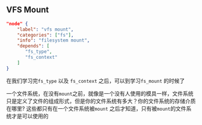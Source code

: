 ## VFS Mount

```json
"node" {
    "label": "vfs mount",
    "categories": ["fs"],
    "info": "filesystem mount",
    "depends": [ 
       "fs_type",
       "fs_context"
    ]
}
```

在我们学习完`fs_type` 以及 `fs_context` 之后，可以到学习`fs_mount` 的时候了 

一个文件系统，在没有`mount`之前，就像是一个没有人使用的模具一样，文件系统只是定义了文件的组成形式，但是你的文件系统有多大？你的文件系统的存储介质在哪里?  这些都只有在一个文件系统被`mount`  之后才知道，只有被`mount`的文件系统才是可以使用的
